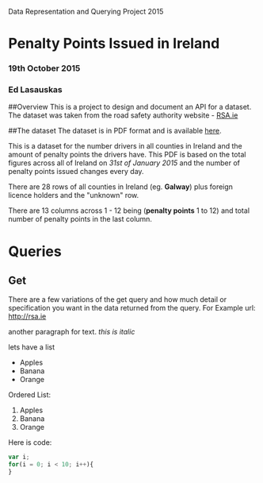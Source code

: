Data Representation and Querying Project 2015
# Penalty Points Issued in Ireland
### 19th October 2015
### Ed Lasauskas

##Overview
This is a project to design and document an API for a dataset. The dataset was taken from the road safety authority website - [RSA.ie](http://www.rsa.ie/)

##The dataset
The dataset is in PDF format and is available 
[here](http://www.rsa.ie/Documents/PenaltyPointsStats/2015/Jan/Analysis%20of%20Penalty%20Points%20(Current)%20Issued%20-%20(Cumulative)%20January%20%202015.pdf).

This is a dataset for the number drivers in all counties in Ireland and the amount of penalty
points the drivers have. This PDF is based on the total figures across all of Ireland on *31st of January 2015* and the number of penalty points issued changes every day.

There are 28 rows of all counties in Ireland (eg. **Galway**) plus foreign licence holders and the "unknown" row.

There are 13 columns across 1 - 12 being (**penalty points** 1 to 12) and total number of penalty points in the last column.

# Queries

## Get

There are a few variations of the get query and how much detail or specification you want in the data returned from the query.
For Example
url: http://rsa.ie

another paragraph for text. *this is italic*

lets have a list
- Apples
- Banana
- Orange

Ordered List:

1. Apples
2. Banana
3. Orange

Here is code:
```js
var i;
for(i = 0; i < 10; i++){
}
```
